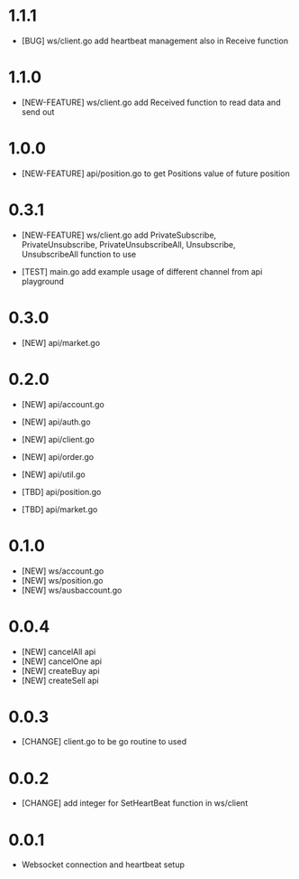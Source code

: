 # 1.1.1 

- [BUG] ws/client.go add heartbeat management also in Receive function

# 1.1.0 

- [NEW-FEATURE] ws/client.go add Received function to read data and send out 


# 1.0.0 

- [NEW-FEATURE] api/position.go to get Positions value of future position


# 0.3.1 

- [NEW-FEATURE] ws/client.go add PrivateSubscribe, PrivateUnsubscribe, PrivateUnsubscribeAll, Unsubscribe, UnsubscribeAll function to use

- [TEST] main.go add example usage of different channel from api playground

# 0.3.0 

- [NEW] api/market.go

# 0.2.0 

- [NEW] api/account.go
- [NEW] api/auth.go
- [NEW] api/client.go
- [NEW] api/order.go
- [NEW] api/util.go

- [TBD] api/position.go
- [TBD] api/market.go

# 0.1.0 

- [NEW] ws/account.go
- [NEW] ws/position.go
- [NEW] ws/ausbaccount.go

# 0.0.4

- [NEW] cancelAll api
- [NEW] cancelOne api
- [NEW] createBuy api
- [NEW] createSell api

# 0.0.3

- [CHANGE] client.go to be go routine to used

# 0.0.2

- [CHANGE] add integer for SetHeartBeat function in ws/client

# 0.0.1

- Websocket connection and heartbeat setup
